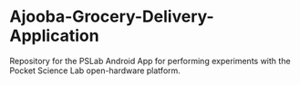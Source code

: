 # Ajooba-Grocery-Delivery-Application
Repository for the PSLab Android App for performing experiments with the Pocket Science Lab open-hardware platform.

